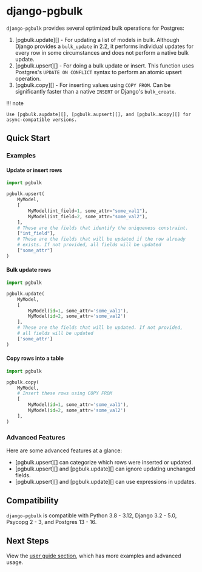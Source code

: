 # django-pgbulk

`django-pgbulk` provides several optimized bulk operations for Postgres:

1. [pgbulk.update][] - For updating a list of models in bulk. Although Django provides a `bulk_update` in 2.2, it performs individual updates for every row in some circumstances and does not perform a native bulk update.
2. [pgbulk.upsert][] - For doing a bulk update or insert. This function uses Postgres's `UPDATE ON CONFLICT` syntax to perform an atomic upsert operation.
3. [pgbulk.copy][] - For inserting values using `COPY FROM`. Can be significantly faster than a native `INSERT` or Django's `bulk_create`.

!!! note

    Use [pgbulk.aupdate][], [pgbulk.aupsert][], and [pgbulk.acopy][] for async-compatible versions.

## Quick Start

### Examples

#### Update or insert rows

```python
import pgbulk

pgbulk.upsert(
    MyModel,
    [
        MyModel(int_field=1, some_attr="some_val1"),
        MyModel(int_field=2, some_attr="some_val2"),
    ],
    # These are the fields that identify the uniqueness constraint.
    ["int_field"],
    # These are the fields that will be updated if the row already
    # exists. If not provided, all fields will be updated
    ["some_attr"]
)
```

#### Bulk update rows

```python
import pgbulk

pgbulk.update(
    MyModel,
    [
        MyModel(id=1, some_attr='some_val1'),
        MyModel(id=2, some_attr='some_val2')
    ],
    # These are the fields that will be updated. If not provided,
    # all fields will be updated
    ['some_attr']
)
```

#### Copy rows into a table

```python
import pgbulk

pgbulk.copy(
    MyModel,
    # Insert these rows using COPY FROM
    [
        MyModel(id=1, some_attr='some_val1'),
        MyModel(id=2, some_attr='some_val2')
    ],
)
```

### Advanced Features

Here are some advanced features at a glance:

- [pgbulk.upsert][] can categorize which rows were inserted or updated.
- [pgbulk.upsert][] and [pgbulk.update][] can ignore updating unchanged fields.
- [pgbulk.upsert][] and [pgbulk.update][] can use expressions in updates.

## Compatibility

`django-pgbulk` is compatible with Python 3.8 - 3.12, Django 3.2 - 5.0, Psycopg 2 - 3, and Postgres 13 - 16.

## Next Steps

View the [user guide section](guide.md), which has more examples and advanced usage.
